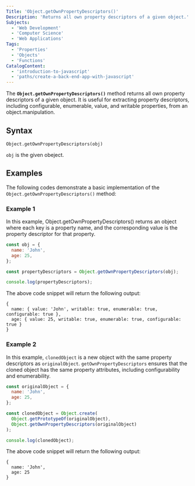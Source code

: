 ```yaml
---
Title: 'Object.getOwnPropertyDescriptors()'
Description: 'Returns all own property descriptors of a given object.'
Subjects:
  - 'Web Development'
  - 'Computer Science'
  - 'Web Applications'
Tags:
  - 'Properties'
  - 'Objects'
  - 'Functions'
CatalogContent:
  - 'introduction-to-javascript'
  - 'paths/create-a-back-end-app-with-javascript'
---
```


The **`Object.getOwnPropertyDescriptors()`** method returns all own property descriptors of a given object. It is useful for extracting property descriptors, including configurable, enumerable, value, and writable properties, from an object.manipulation.

## Syntax

```pseudo
Object.getOwnPropertyDescriptors(obj)
```

`obj` is the given obeject.

## Examples

The following codes demonstrate a basic implementation of the `Object.getOwnPropertyDescriptors()` method:

### Example 1

In this example, Object.getOwnPropertyDescriptors() returns an object where each key is a property name, and the corresponding value is the property descriptor for that property.

```js
const obj = {
  name: 'John',
  age: 25,
};

const propertyDescriptors = Object.getOwnPropertyDescriptors(obj);

console.log(propertyDescriptors);
```

The above code snippet will return the following output:

```shell
{
  name: { value: 'John', writable: true, enumerable: true, configurable: true },
  age: { value: 25, writable: true, enumerable: true, configurable: true }
}
```

### Example 2

In this example, `clonedObject` is a new object with the same property descriptors as `originalObject`. `getOwnPropertyDescriptors` ensures that the cloned object has the same property attributes, including configurability and enumerability.

```js
const originalObject = {
  name: 'John',
  age: 25,
};

const clonedObject = Object.create(
  Object.getPrototypeOf(originalObject),
  Object.getOwnPropertyDescriptors(originalObject)
);

console.log(clonedObject);
```

The above code snippet will return the following output:

```shell
{
  name: 'John',
  age: 25
}
```
